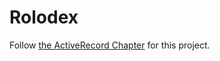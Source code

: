 # Rolodex

Follow [the ActiveRecord Chapter](https://chapters.firstdraft.com/chapters/770) for this project.

